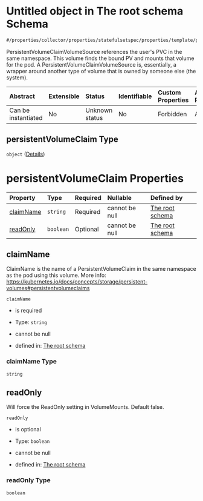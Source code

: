 # Untitled object in The root schema Schema

```txt
#/properties/collector/properties/statefulsetspec/properties/template/properties/spec/properties/volumes/items/properties/persistentvolumeclaim#/properties/collector/properties/statefulsetSpec/properties/template/properties/spec/properties/volumes/items/properties/persistentVolumeClaim
```

PersistentVolumeClaimVolumeSource references the user's PVC in the same namespace. This volume finds the bound PV and mounts that volume for the pod. A PersistentVolumeClaimVolumeSource is, essentially, a wrapper around another type of volume that is owned by someone else (the system).

| Abstract            | Extensible | Status         | Identifiable | Custom Properties | Additional Properties | Access Restrictions | Defined In                                                        |
| :------------------ | :--------- | :------------- | :----------- | :---------------- | :-------------------- | :------------------ | :---------------------------------------------------------------- |
| Can be instantiated | No         | Unknown status | No           | Forbidden         | Allowed               | none                | [values.schema.json\*](values.schema.json "open original schema") |

## persistentVolumeClaim Type

`object` ([Details](values-properties-the-collector-schema-properties-statefulsetspec-properties-template-properties-spec-properties-volumes-items-properties-persistentvolumeclaim.md))

# persistentVolumeClaim Properties

| Property                | Type      | Required | Nullable       | Defined by                                                                                                                                                                                                                                                                                                                                                                                                                                                                                                                                            |
| :---------------------- | :-------- | :------- | :------------- | :---------------------------------------------------------------------------------------------------------------------------------------------------------------------------------------------------------------------------------------------------------------------------------------------------------------------------------------------------------------------------------------------------------------------------------------------------------------------------------------------------------------------------------------------------- |
| [claimName](#claimname) | `string`  | Required | cannot be null | [The root schema](values-properties-the-collector-schema-properties-statefulsetspec-properties-template-properties-spec-properties-volumes-items-properties-persistentvolumeclaim-properties-claimname.md "#/properties/collector/properties/statefulsetspec/properties/template/properties/spec/properties/volumes/items/properties/persistentvolumeclaim/properties/claimname#/properties/collector/properties/statefulsetSpec/properties/template/properties/spec/properties/volumes/items/properties/persistentVolumeClaim/properties/claimName") |
| [readOnly](#readonly)   | `boolean` | Optional | cannot be null | [The root schema](values-properties-the-collector-schema-properties-statefulsetspec-properties-template-properties-spec-properties-volumes-items-properties-persistentvolumeclaim-properties-readonly.md "#/properties/collector/properties/statefulsetspec/properties/template/properties/spec/properties/volumes/items/properties/persistentvolumeclaim/properties/readonly#/properties/collector/properties/statefulsetSpec/properties/template/properties/spec/properties/volumes/items/properties/persistentVolumeClaim/properties/readOnly")    |

## claimName

ClaimName is the name of a PersistentVolumeClaim in the same namespace as the pod using this volume. More info: <https://kubernetes.io/docs/concepts/storage/persistent-volumes#persistentvolumeclaims>

`claimName`

*   is required

*   Type: `string`

*   cannot be null

*   defined in: [The root schema](values-properties-the-collector-schema-properties-statefulsetspec-properties-template-properties-spec-properties-volumes-items-properties-persistentvolumeclaim-properties-claimname.md "#/properties/collector/properties/statefulsetspec/properties/template/properties/spec/properties/volumes/items/properties/persistentvolumeclaim/properties/claimname#/properties/collector/properties/statefulsetSpec/properties/template/properties/spec/properties/volumes/items/properties/persistentVolumeClaim/properties/claimName")

### claimName Type

`string`

## readOnly

Will force the ReadOnly setting in VolumeMounts. Default false.

`readOnly`

*   is optional

*   Type: `boolean`

*   cannot be null

*   defined in: [The root schema](values-properties-the-collector-schema-properties-statefulsetspec-properties-template-properties-spec-properties-volumes-items-properties-persistentvolumeclaim-properties-readonly.md "#/properties/collector/properties/statefulsetspec/properties/template/properties/spec/properties/volumes/items/properties/persistentvolumeclaim/properties/readonly#/properties/collector/properties/statefulsetSpec/properties/template/properties/spec/properties/volumes/items/properties/persistentVolumeClaim/properties/readOnly")

### readOnly Type

`boolean`
